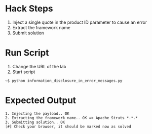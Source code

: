 # Hack Steps

1. Inject a single quote in the product ID parameter to cause an error
2. Extract the framework name
3. Submit solution

# Run Script

1. Change the URL of the lab
2. Start script

```
~$ python information_disclosure_in_error_messages.py
```

# Expected Output

```
1. Injecting the payload.. OK
2. Extracting the framework name.. OK => Apache Struts *.*.*
3. Submitting solution.. OK
[#] Check your browser, it should be marked now as solved
```
